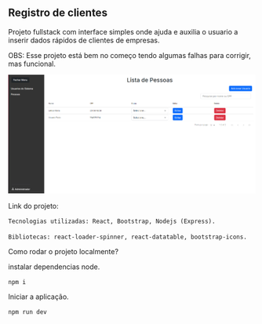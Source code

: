 ## Registro de clientes

Projeto fullstack com interface simples onde ajuda e auxilia o usuario a inserir dados rápidos de clientes de empresas.

OBS: Esse projeto está bem no começo tendo algumas falhas para corrigir, mas funcional.

![alt text](image.png)

Link do projeto: 

```
Tecnologias utilizadas: React, Bootstrap, Nodejs (Express).

Bibliotecas: react-loader-spinner, react-datatable, bootstrap-icons.
```

Como rodar o projeto localmente?

instalar dependencias node.

```
npm i
```

Iniciar a aplicação.

```
npm run dev
```